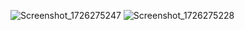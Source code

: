 ![Screenshot_1726275247](https://github.com/user-attachments/assets/61833974-5e76-4135-91e4-9234d672d31a)
![Screenshot_1726275228](https://github.com/user-attachments/assets/f2cc6c70-f271-4fda-a7e6-a17e6d81f099)

